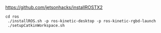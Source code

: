https://github.com/jetsonhacks/installROSTX2

```
cd ros
 ./installROS.sh -p ros-kinetic-desktop -p ros-kinetic-rgbd-launch
 ./setupCatkinWorkspace.sh
```
